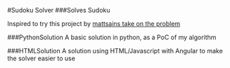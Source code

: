 #Sudoku Solver
###Solves Sudoku

Inspired to try this project by [mattsains take on the problem](https://github.com/mattsains/sudoku)

###PythonSolution
A basic solution in python, as a PoC of my algorithm

###HTMLSolution
A solution using HTML/Javascript with Angular to make the solver easier to use
